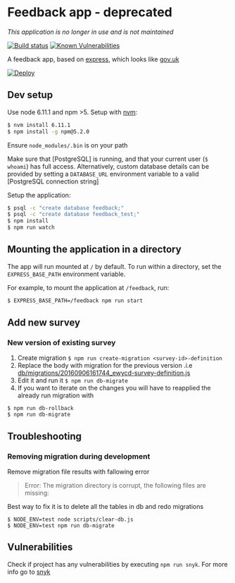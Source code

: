 # Feedback app - deprecated

*This application is no longer in use and is not maintained*

[![Build status][build status image]][ci]
[![Known Vulnerabilities][snyk badge]][snyk project]

A feedback app, based on [express], which looks like [gov.uk]

[![Deploy][heroku deploy image]][heroku deploy hook]

## Dev setup

Use node 6.11.1 and npm >5. Setup with [nvm](https://github.com/creationix/nvm):

```sh
$ nvm install 6.11.1
$ npm install -g npm@5.2.0
``` 

Ensure `node_modules/.bin` is on your path

Make sure that [PostgreSQL] is running, and that your current user (`$ whoami`)
has full access. Alternatively, custom database details can be provided by setting
a `DATABASE_URL` environment variable to a valid [PostgreSQL connection string]

Setup the application:

```sh
$ psql -c "create database feedback;"
$ psql -c "create database feedback_test;"
$ npm install
$ npm run watch
```

## Mounting the application in a directory

The app will run mounted at `/` by default. To run within a directory, set the
`EXPRESS_BASE_PATH` environment variable.

For example, to mount the application at `/feedback`, run:

```sh
$ EXPRESS_BASE_PATH=/feedback npm run start
```

## Add new survey

### New version of existing survey

1. Create migration `$ npm run create-migration <survey-id>-definition`
2. Replace the body with migration for the previous version .i.e
[db/migrations/20160906161744_ewycd-survey-definition.js](db/migrations/20160906161744_ewycd-survey-definition.js)
3. Edit it and run it `$ npm run db-migrate`
4. If you want to iterate on the changes you will have to reapplied the already run migration with
```
$ npm run db-rollback
$ npm run db-migrate
```

## Troubleshooting

### Removing migration during development

Remove migration file results with fallowing error

> Error: The migration directory is corrupt, the following files are missing:

Best way to fix it is to delete all the tables in db and redo migrations

    $ NODE_ENV=test node scripts/clear-db.js
    $ NODE_ENV=test npm run db-migrate

## Vulnerabilities

Check if project has any vulnerabilities by executing `npm run snyk`. For more info go to [snyk][snyk]

[build status image]: https://api.travis-ci.org/lm-tools/feedback.svg
[ci]: https://travis-ci.org/lm-tools/feedback
[express]: http://expressjs.com/
[gov.uk]: https://www.gov.uk/
[heroku deploy image]: https://www.herokucdn.com/deploy/button.svg
[heroku deploy hook]: https://heroku.com/deploy
[snyk]: https://snyk.io/
[snyk badge]: https://snyk.io/test/github/lm-tools/feedback/badge.svg
[snyk project]: https://snyk.io/test/github/lm-tools/feedback

